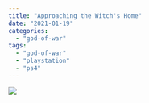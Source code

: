```yaml
---
title: "Approaching the Witch's Home"
date: "2021-01-19"
categories: 
  - "god-of-war"
tags: 
  - "god-of-war"
  - "playstation"
  - "ps4"
---
```


[![](images/God-of-War_20210119193128-scaled-1.jpg)](http://davidpeach.co.uk/wp-content/uploads/2021/01/God-of-War_20210119193128-scaled-1.jpg)
